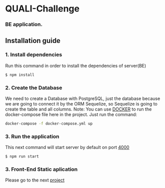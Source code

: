 # QUALI-Challenge
### BE application.

## Installation guide

### 1. Install dependencies
Run this command in order to install the dependencies of server(BE)
```sh
$ npm install
```

### 2. Create the Database
We need to create a Database with PostgreSQL, just the database because we are going to connect it by the ORM Sequelize, so Sequelize is going to create the table and all columns. Note: You can use [DOCKER](https://www.docker.com/) to run the docker-compose file here in the project. Just run the command:

```sh
docker-compose -f docker-compose.yml up
```

### 3. Run the application

This next command will start server by default on port [4000](http://localhost:4000)
```sh
$ npm run start
```

### 3. Front-End Static aplication
Please go to the next [project](https://github.com/nandocabral/quali-front)